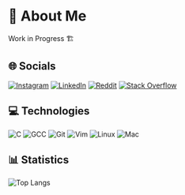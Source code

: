 # 💫 About Me
Work in Progress 🏗️

## 🌐 Socials
[![Instagram](https://img.shields.io/badge/Instagram-%23E4405F?style=for-the-badge&logo=Instagram&logoColor=white)](https://instagram.com/gwendalminguy)
[![LinkedIn](https://img.shields.io/badge/LinkedIn-%230077B5?style=for-the-badge&logo=linkedin&logoColor=white)](https://linkedin.com/in/gwendalminguy)
[![Reddit](https://img.shields.io/badge/Reddit-%23FF4500?style=for-the-badge&logo=Reddit&logoColor=white)](https://reddit.com/user/gwendalminguy)
[![Stack Overflow](https://img.shields.io/badge/-Stackoverflow-FE7A16?style=for-the-badge&logo=stack-overflow&logoColor=white)](https://stackoverflow.com/users/28956878/gwendalminguy) 

## 💻 Technologies
![C](https://img.shields.io/badge/C-00599C?style=for-the-badge&logo=c&logoColor=white)
![GCC](https://img.shields.io/badge/GCC-343741?style=for-the-badge&logo=gnu&logoColor=white)
![Git](https://img.shields.io/badge/Git-F05032?style=for-the-badge&logo=git&logoColor=white)
![Vim](https://img.shields.io/badge/Vim-019733?style=for-the-badge&logo=vim&logoColor=white)
![Linux](https://img.shields.io/badge/Linux-333333?style=for-the-badge&logo=linux&logoColor=white)
![Mac](https://img.shields.io/badge/Apple-000000?style=for-the-badge&logo=mac&logoColor=white)

## 📊 Statistics
<!--
![Stats](https://github-readme-stats.vercel.app/api?username=gwendalminguy&theme=noctis_minimus&hide_border=false&include_all_commits=true&count_private=false)<br/>
![Streak](https://nirzak-streak-stats.vercel.app/?user=gwendalminguy&theme=noctis_minimus&hide_border=false)<br/>
-->
![Top Langs](https://github-readme-stats.vercel.app/api/top-langs/?username=gwendalminguy&theme=noctis_minimus&hide_border=false&include_all_commits=true&count_private=false&layout=compact)
